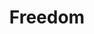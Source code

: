 ---
pid: CH61
title: Freedom
location_transcription: City Hall
zipcode: '10500'
outside_phl: "  "
neighborhood: 
age: '54'
age_range: 50-59
instagram: 
image_file_name: CH_61.jpg
proposal_transcription: ART OF LIVING - People need to change to meet the changing
  world whether it be food, education, communication or commuting. So I hope we can
  show people how to grow their own veggies. It is fun and pollution free. Green world.
topic: Environment,Food,Health,Sustainability
topic_summary: 0, 0, 0, 0
type: Event,Garden
keywords_other: 
credit: Pawan Swarup
image_labels: 
twitter: 
facebook: 
permalink: "/monuments/ch61/"
layout: item-page
---
